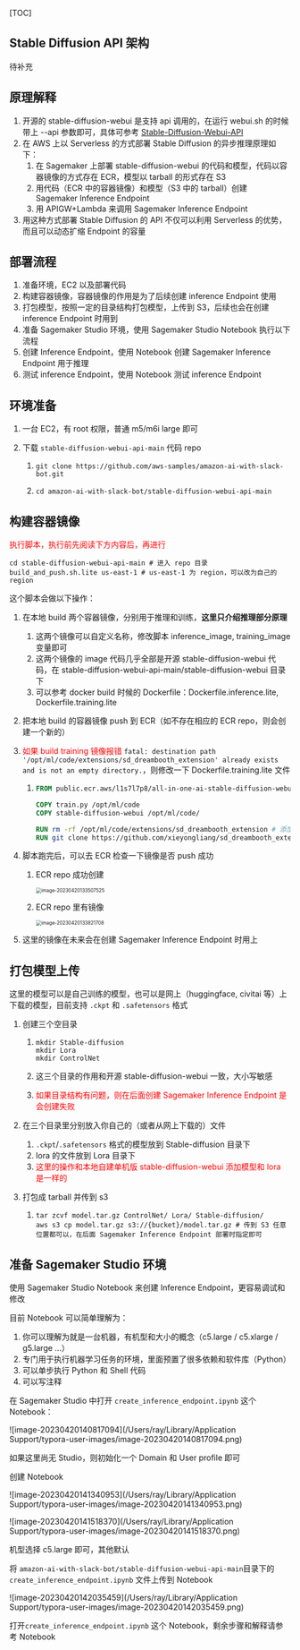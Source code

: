 [TOC]



## Stable Diffusion API 架构

待补充



## 原理解释

1. 开源的 stable-diffusion-webui 是支持 api 调用的，在运行 webui.sh 的时候带上 --api 参数即可，具体可参考 [Stable-Diffusion-Webui-API](https://github.com/AUTOMATIC1111/stable-diffusion-webui/wiki/API)
2. 在 AWS 上以 Serverless 的方式部署 Stable Diffusion 的异步推理原理如下：
   1. 在 Sagemaker 上部署 stable-diffusion-webui 的代码和模型，代码以容器镜像的方式存在 ECR，模型以 tarball 的形式存在 S3
   2. 用代码（ECR 中的容器镜像）和模型（S3 中的 tarball）创建 Sagemaker Inference Endpoint 
   3. 用 APIGW+Lambda 来调用 Sagemaker Inference Endpoint
3. 用这种方式部署 Stable Diffusion 的 API 不仅可以利用 Serverless 的优势，而且可以动态扩缩 Endpoint 的容量



## 部署流程

1. 准备环境，EC2 以及部署代码
2. 构建容器镜像，容器镜像的作用是为了后续创建 inference Endpoint 使用
3. 打包模型，按照一定的目录结构打包模型，上传到 S3，后续也会在创建 inference Endpoint 时用到
4. 准备 Sagemaker Studio 环境，使用 Sagemaker Studio Notebook 执行以下流程
5. 创建 Inference Endpoint，使用 Notebook 创建 Sagemaker Inference Endpoint 用于推理
6. 测试 inference Endpoint，使用 Notebook 测试 inference Endpoint



## 环境准备

1. 一台 EC2，有 root 权限，普通 m5/m6i large 即可

2. 下载 `stable-diffusion-webui-api-main` 代码 repo

   1. ```shell
      git clone https://github.com/aws-samples/amazon-ai-with-slack-bot.git
      ```

   2. ```shell
      cd amazon-ai-with-slack-bot/stable-diffusion-webui-api-main
      ```




## 构建容器镜像

<span style="color:red">执行脚本，执行前先阅读下方内容后，再进行</span>

```shell
cd stable-diffusion-webui-api-main # 进入 repo 目录
build_and_push.sh.lite us-east-1 # us-east-1 为 region，可以改为自己的 region
```



这个脚本会做以下操作：

1. 在本地 build 两个容器镜像，分别用于推理和训练，**这里只介绍推理部分原理**

   1. 这两个镜像可以自定义名称，修改脚本 inference_image, training_image 变量即可
   2. 这两个镜像的 image 代码几乎全部是开源 stable-diffusion-webui 代码，在 stable-diffusion-webui-api-main/stable-diffusion-webui 目录下
   3. 可以参考 docker build 时候的 Dockerfile：Dockerfile.inference.lite, Dockerfile.training.lite

2. 把本地 build 的容器镜像 push 到 ECR（如不存在相应的 ECR repo，则会创建一个新的）

3. <span style="color:red">如果 build training 镜像报错</span> `fatal: destination path '/opt/ml/code/extensions/sd_dreambooth_extension' already exists and is not an empty directory.`，则修改一下 Dockerfile.training.lite 文件

   1. ```dockerfile
      FROM public.ecr.aws/l1s7l7p8/all-in-one-ai-stable-diffusion-webui-training:latest
      
      COPY train.py /opt/ml/code
      COPY stable-diffusion-webui /opt/ml/code/
      
      RUN rm -rf /opt/ml/code/extensions/sd_dreambooth_extension # 添加这一行，先删掉以前的文件
      RUN git clone https://github.com/xieyongliang/sd_dreambooth_extension.git /opt/ml/code/extensions/sd_dreambooth_extension
      ```

4. 脚本跑完后，可以去 ECR 检查一下镜像是否 push 成功

   1. ECR repo 成功创建

      <img src="/Users/ray/Library/Application Support/typora-user-images/image-20230420133507525.png" alt="image-20230420133507525" style="zoom:60%;" />

   2. ECR repo 里有镜像

      <img src="/Users/ray/Library/Application Support/typora-user-images/image-20230420133821708.png" alt="image-20230420133821708" style="zoom:60%;" />

5. 这里的镜像在未来会在创建 Sagemaker Inference Endpoint 时用上



## 打包模型上传

这里的模型可以是自己训练的模型，也可以是网上（huggingface, civitai 等）上下载的模型，目前支持 `.ckpt` 和 `.safetensors` 格式



1. 创建三个空目录

   1. ```
      mkdir Stable-diffusion
      mkdir Lora
      mkdir ControlNet
      ```

   2. 这三个目录的作用和开源 stable-diffusion-webui 一致，大小写敏感

   3. <span style="color:red">如果目录结构有问题，则在后面创建 Sagemaker Inference Endpoint 是会创建失败</span>

2. 在三个目录里分别放入你自己的（或者从网上下载的）文件

   1.  `.ckpt`/`.safetensors` 格式的模型放到 Stable-diffusion 目录下
   2. lora 的文件放到 Lora 目录下
   3. <span style="color:red">这里的操作和本地自建单机版 stable-diffusion-webui 添加模型和 lora 是一样的</span>

3. 打包成 tarball 并传到 s3

   1. ```shell
      tar zcvf model.tar.gz ControlNet/ Lora/ Stable-diffusion/
      aws s3 cp model.tar.gz s3://{bucket}/model.tar.gz # 传到 S3 任意位置都可以，在后面 Sagemaker Inference Endpoint 部署时指定即可
      ```



## 准备 Sagemaker Studio 环境

使用 Sagemaker Studio Notebook 来创建 Inference Endpoint，更容易调试和修改



目前 Notebook 可以简单理解为：

1. 你可以理解为就是一台机器，有机型和大小的概念（c5.large / c5.xlarge / g5.large ...）
2. 专门用于执行机器学习任务的环境，里面预置了很多依赖和软件库（Python）
3. 可以单步执行 Python 和 Shell 代码
4. 可以写注释



在 Sagemaker Studio 中打开 `create_inference_endpoint.ipynb` 这个 Notebook：

![image-20230420140817094](/Users/ray/Library/Application Support/typora-user-images/image-20230420140817094.png)



如果这里尚无 Studio，则初始化一个 Domain 和 User profile 即可



创建 Notebook

![image-20230420141340953](/Users/ray/Library/Application Support/typora-user-images/image-20230420141340953.png)

![image-20230420141518370](/Users/ray/Library/Application Support/typora-user-images/image-20230420141518370.png)



机型选择 c5.large 即可，其他默认



将 `amazon-ai-with-slack-bot/stable-diffusion-webui-api-main`目录下的 `create_inference_endpoint.ipynb` 文件上传到 Notebook

![image-20230420142035459](/Users/ray/Library/Application Support/typora-user-images/image-20230420142035459.png)



打开`create_inference_endpoint.ipynb` 这个 Notebook，剩余步骤和解释请参考 Notebook